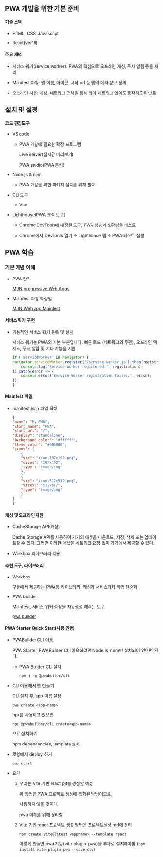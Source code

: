 ## PWA 개발을 위한 기본 준비

#### 기술 스택

- HTML, CSS, Javascript

- React(ver18)
 
#### 주요 개념

- 서비스 워커(service worker): PWA의 핵심으로 오프라인 캐싱, 푸시 알림 등을 처리

- Manifest 파일: 앱 이름, 아이콘, 시작 url 등 앱의 메타 정보 정의

- 오프라인 지원: 캐싱, 네트워크 전략을 통해 앱이 네트워크 없이도 동작하도록 만듦

## 설치 및 설정

#### 코드 편집도구

- VS code
    
    - PWA 개발에 필요한 확장 프로그램

        Live server(실시간 미리보기)
        
        PWA studio(PWA 분석)

- Node.js & npm 

    - PWA 개발을 위한 패키지 설치를 위해 필요

- CLI 도구

    - Vite

- Lighthouse(PWA 분석 도구)

    - Chrome DevTools에 내장된 도구, PWA 성능과 호환성을 테스트

    - Chrome에서 DevTools 열기 → Lighthouse 탭 → PWA 테스트 실행


## PWA 학습 

### 기본 개념 이해 

- PWA 란?
    
    [MDN progressive Web Apps](https://developer.mozilla.org/en-US/docs/Web/Progressive_web_apps)

- Mainfest 파일 작성법
    
    [MDN Web app Mainfest](https://developer.mozilla.org/en-US/docs/Web/Manifest)

#### 서비스 워커 구현

- 기본적인 서비스 워커 등록 및 설치 

    서비스 워커는 PWA의 기본 부분입니다. 
    빠른 로드 (네트워크와 무관), 오프라인 액세스, 푸시 알림 및 기타 기능을 지원

    ```js
    if ('serviceWorker' in navigator) {
    navigator.serviceWorker.register('/service-worker.js').then(registration => {
        console.log('Service Worker registered:', registration);
    }).catch(error => {
        console.error('Service Worker registration failed:', error);
    });
    }
    ```

#### Mainfest 파일 

- manifest.json 파일 작성

    ```json
    {
    "name": "My PWA",
    "short_name": "PWA",
    "start_url": "/",
    "display": "standalone",
    "background_color": "#ffffff",
    "theme_color": "#000000",
    "icons": [
        {
        "src": "icon-192x192.png",
        "sizes": "192x192",
        "type": "image/png"
        },
        {
        "src": "icon-512x512.png",
        "sizes": "512x512",
        "type": "image/png"
        }
    ]
    }
    ```

#### 캐싱 및 오프라인 지원

- CacheStorage API(캐싱)

    Cache Storage API를 사용하여 기기의 애셋을 다운로드, 저장, 삭제 또는 업데이트할 수 있다. 그러면 이러한 애셋을 네트워크 요청 없이 기기에서 제공할 수 있다.

- Workbox 라이브러리 적용

#### 추천 도구, 라이브러리

- Workbox

    구글에서 제공하는 PWA용 라이브러리. 캐싱과 서비스워커 작업 단순화

- PWA builder

    Mainfest, 서비스 워커 설정을 자동생성 해주는 도구

    [pwa builder](https://www.pwabuilder.com/)



#### PWA Starter Quick Start(사용 안함)

- PWABuilder CLI 이용

    PWA Starter, PWABuilder CLI 이용하려면 Node.js, npm만 설치되어 있으면 된다. 

    - PWA Builder CLI 설치
        
        `npm i -g @pwabuiler/cli`


- CLI 이용해서 앱 만들기

    CLI 설치 후, app 이름 설정

    `pwa create <app-name>` 

    npx를 사용하고 있으면, 

    `npx @pwabuilder/cli craete<app-name>` 

    으로 설치하기
    
    npm dependencies, template 설치

    
- 로컬에서 deploy 하기

    `pwa start`


- 요약

    1. 우리는 Vite 기반 react pjt를 생성할 예정
        
        위 방법은 PWA 프로젝트 생성에 특화된 방법이므로,

        사용하지 않을 것이다.

        pwa 이해를 위해 정리함 

    2. Vite 기반 react 프로젝트 생성 방법은 프로젝트생성.md에 정리 

        `npm create vite@latest <appname> --template react`

        이렇게 만들면 pwa 기능(vite-plugin-pwa)을 추가로 설치해야함 
        (`npm install vite-plugin-pwa --save-dev`)
    


    
    